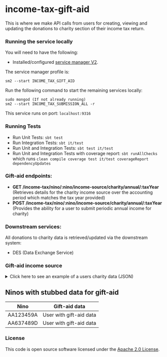 
# income-tax-gift-aid

This is where we  make API calls from users for creating, viewing and updating the donations to charity section of their income tax return.

### Running the service locally

You will need to have the following:
- Installed/configured [service manager V2](https://github.com/hmrc/sm2).

The service manager profile is:

    sm2 --start INCOME_TAX_GIFT_AID

Run the following command to start the remaining services locally:

    sudo mongod (If not already running)
    sm2 --start INCOME_TAX_SUBMISSION_ALL -r

This service runs on port: `localhost:9316`

### Running Tests
- Run Unit Tests:  `sbt test`
- Run Integration Tests: `sbt it/test`
- Run Unit and Integration Tests: `sbt test it/test`
- Run Unit and Integration Tests with coverage report: `sbt runAllChecks`<br/>
  which runs `clean compile coverage test it/test coverageReport dependencyUpdates`

### Gift-aid endpoints:

- **GET     /income-tax/nino/:nino/income-source/charity/annual/:taxYear** (Retrieves details for the charity income source over the accounting period which matches the tax year provided)
- **POST    /income-tax/nino/:nino/income-source/charity/annual/:taxYear** (Provides the ability for a user to submit periodic annual income for charity)

### Downstream services:

All donations to charity data is retrieved/updated via the downstream system:

- DES (Data Exchange Service)

### Gift-aid income source

<details>

<summary>Click here to see an example of a users charity data (JSON)</summary>

```json
{
  "giftAidPayments": {
      "nonUkCharitiesCharityNames": [
        "Charity 1"
      ],
      "currentYear": 23426505146.99,
      "oneOffCurrentYear": 80331713889.99,
      "currentYearTreatedAsPreviousYear": 44753493320.99,
      "nextYearTreatedAsCurrentYear": 88970014371.99,
      "nonUkCharities": 77143081269.00
  },
  "gifts": {
      "investmentsNonUkCharitiesCharityNames": [
        "Charity 2"
      ],
      "landAndBuildings": 11200049718.00,
      "sharesOrSecurities": 82198960626.00,
      "investmentsNonUkCharities": 24966390172.00
  }
}
```
</details>

## Ninos with stubbed data for gift-aid

| Nino      | Gift-aid data           |
|-----------|-------------------------|
| AA123459A | User with gift-aid data |
| AA637489D | User with gift-aid data |


### License

This code is open source software licensed under the [Apache 2.0 License]("http://www.apache.org/licenses/LICENSE-2.0.html").
